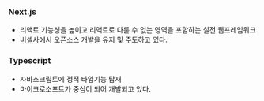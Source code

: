 ### Next.js

- 리액트 기능성을 높이고 리액트로 다룰 수 없는 영역을 포함하는 실전 웹프레임워크
- [버셀사](https://vercel.com)에서 오픈소스 개발을 유지 및 주도하고 있다.

### Typescript

- 자바스크립트에 정적 타입기능 탑재
- 마이크로소프트가 중심이 되어 개발되고 있다.
